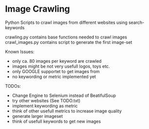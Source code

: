 # Image Crawling

Python Scripts to crawl images from different websites using search-keywords

crawling.py contains base functions needed to crawl images
crawl_images.py contains script to generate the first image-set

Known Issues:
- only ca. 80 images per keyword are crawled
- images might be not very usefull logos, toys etc.
- only GOOGLE supportet to get images from
- no keywording or metric implemented yet

TODOs:
- Change Engine to Selenium instead of BeatifulSoup
- try other websites (See TODO.txt)
- implement keywording as metric
- think of other usefull metrics to increase image quality
- generate larger imageset
- think of usefull keywords to get new images
